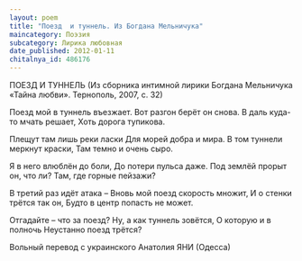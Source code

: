 ```yaml
---
layout: poem
title: "Поезд  и туннель. Из Богдана Мельничука"
maincategory: Поэзия
subcategory: Лирика любовная
date_published: 2012-01-11
chitalnya_id: 486176
---
```




ПОЕЗД И ТУННЕЛЬ
(Из сборника интимной лирики 
Богдана Мельничука «Тайна любви». 
Тернополь, 2007, с. 32)

Поезд мой в туннель въезжает.
Вот разгон берёт он снова.
В даль куда-то мчать решает,
Хоть дорога тупикова.

Плещут там лишь реки ласки
Для морей добра и мира.
В том туннели  меркнут краски,
Там темно и очень сыро.

Я в него влюблён до боли,
До потери пульса даже.
Под землёй прорыт он, что ли?
Там, где горные пейзажи?

В третий раз идёт атака –
Вновь мой поезд скорость множит,
И о стенки трётся так он,
Будто в центр попасть не может.

Отгадайте – что за поезд?
Ну, а как туннель зовётся,
О которую и в полночь
Неустанно поезд трётся?

Вольный перевод с украинского 
Анатолия ЯНИ (Одесса)






